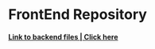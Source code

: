 # FrontEnd Repository
#### <a href="https://github.com/CERTIFIED2003/keeper_backend">Link to backend files | Click here</a>
